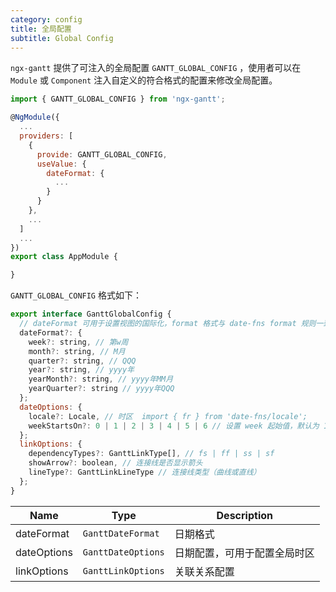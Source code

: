 ```yaml
---
category: config
title: 全局配置
subtitle: Global Config
---
```


`ngx-gantt` 提供了可注入的全局配置 `GANTT_GLOBAL_CONFIG` ，使用者可以在 `Module` 或 `Component` 注入自定义的符合格式的配置来修改全局配置。

```javascript
import { GANTT_GLOBAL_CONFIG } from 'ngx-gantt';

@NgModule({
  ...
  providers: [
    {
      provide: GANTT_GLOBAL_CONFIG,
      useValue: {
        dateFormat: {
          ...
        }
      }
    },
    ...
  ]
  ...
})
export class AppModule {

}

```

`GANTT_GLOBAL_CONFIG` 格式如下：

```javascript
export interface GanttGlobalConfig {
  // dateFormat 可用于设置视图的国际化，format 格式与 date-fns format 规则一致
  dateFormat?: {
    week?: string, // 第w周
    month?: string, // M月
    quarter?: string, // QQQ
    year?: string, // yyyy年
    yearMonth?: string, // yyyy年MM月
    yearQuarter?: string // yyyy年QQQ
  };
  dateOptions: {
    locale?: Locale, // 时区  import { fr } from 'date-fns/locale';
    weekStartsOn?: 0 | 1 | 2 | 3 | 4 | 5 | 6 // 设置 week 起始值，默认为 1
  };
  linkOptions: {
    dependencyTypes?: GanttLinkType[], // fs | ff | ss | sf
    showArrow?: boolean, // 连接线是否显示箭头
    lineType?: GanttLinkLineType // 连接线类型（曲线或直线）
  };
}
```

| Name        | Type               | Description                  |
| ----------- | ------------------ | ---------------------------- |
| dateFormat  | `GanttDateFormat`  | 日期格式                     |
| dateOptions | `GanttDateOptions` | 日期配置，可用于配置全局时区 |
| linkOptions | `GanttLinkOptions` | 关联关系配置                 |
